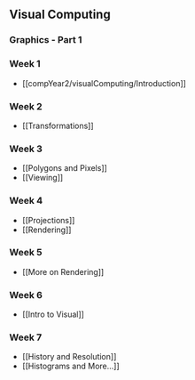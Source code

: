 ## Visual Computing
### Graphics - Part 1

### Week 1
- [[compYear2/visualComputing/Introduction]]

### Week 2
- [[Transformations]]

### Week 3
- [[Polygons and Pixels]]
- [[Viewing]]

### Week 4
- [[Projections]]
- [[Rendering]]

### Week 5
- [[More on Rendering]]

### Week 6
- [[Intro to Visual]]

### Week 7
- [[History and Resolution]]
- [[Histograms and More...]]
